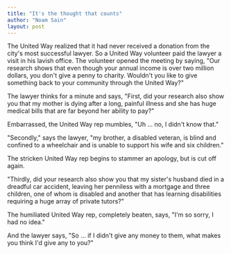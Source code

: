 ```yaml
---
title: "It's the thought that counts"
author: "Noam Sain"
layout: post
---
```


The United Way realized that it had never received a donation from the city's most successful lawyer. So a United Way volunteer paid the lawyer a visit in his lavish office. The volunteer opened the meeting by saying, "Our research shows that even though your annual income is over two million dollars, you don't give a penny to charity. Wouldn't you like to give something back to your community through the United Way?"

The lawyer thinks for a minute and says, "First, did your research also show you that my mother is dying after a long, painful illness and she has huge medical bills that are far beyond her ability to pay?"

Embarrassed, the United Way rep mumbles, "Uh … no, I didn't know that."

"Secondly," says the lawyer, "my brother, a disabled veteran, is blind and confined to a wheelchair and is unable to support his wife and six children."

The stricken United Way rep begins to stammer an apology, but is cut off again.

"Thirdly, did your research also show you that my sister's husband died in a dreadful car accident, leaving her penniless with a mortgage and three children, one of whom is disabled and another that has learning disabilities requiring a huge array of private tutors?"

The humiliated United Way rep, completely beaten, says, "I'm so sorry, I had no idea."

And the lawyer says, "So … if I didn't give any money to them, what makes you think I'd give any to you?"
